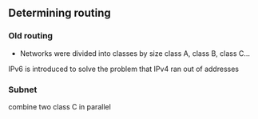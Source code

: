 ## Determining routing

### Old routing

- Networks were divided into classes by size
  class A, class B, class C...

IPv6 is introduced to solve the problem that IPv4 ran out of addresses

### Subnet

combine two class C in parallel
